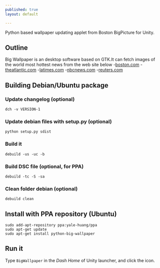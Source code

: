 ```yaml
---
published: true
layout: default

---
```


Python based wallpaper updating applet from Boston BigPicture for Unity.
## Outline

Big Wallpaper is an desktop software based on GTK.It can fetch images of the world most hottest news from the web site below
-[boston.com](http://www.boston.com/bigpicture)
-[theatlantic.com](http://www.theatlantic.com/infocus/)
-[latimes.com](http://framework.latimes.com/)
-[nbcnews.com](http://photoblog.nbcnews.com/)
-[reuters.com](http://blogs.reuters.com/fullfocus/)

## Building Debian/Ubuntu package

### Update changelog (optional)

    dch -v VERSION-1
    
### Update debian files with setup.py (optional)

    python setup.py sdist
    
### Build it

    debuild -us -uc -b

### Build DSC file (optional, for PPA)
    
    debuild -tc -S -sa 

### Clean folder debian (optional)

    debuild clean

## Install with PPA repository (Ubuntu)

    sudo add-apt-repository ppa:yale-huang/ppa
    sudo apt-get update
    sudo apt-get install python-big-wallpaper
    
## Run it

Type ```BigWallpaper``` in the *Dash Home* of Unity launcher, and click the icon.
